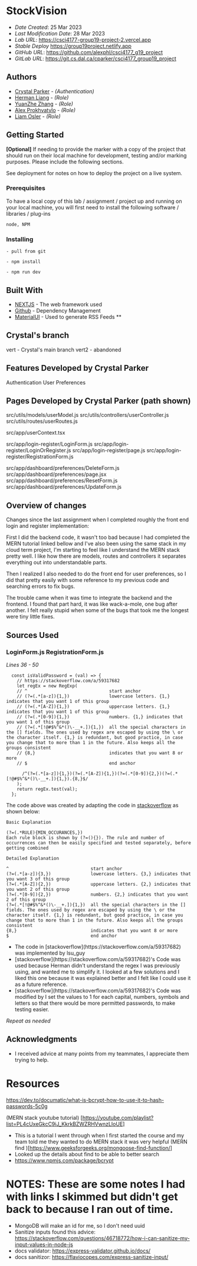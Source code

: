 # StockVision

* *Date Created*: 25 Mar 2023
* *Last Modification Date*: 28 Mar 2023
* *Lab URL*: <https://csci4177-group19-project-2.vercel.app> 
* *Stable Deploy* <https://group19project.netlify.app>
* *GitHub URL*: <https://github.com/alexphl/csci4177_g19_project>
* *GitLab URL*: <https://git.cs.dal.ca/cparker/csci4177_group19_project>

## Authors

* [Crystal Parker](cr838048@dal.ca) - *(Authentication)*
* [Herman Liang](yq687754@dal.ca) - *(Role)*
* [YuanZhe Zhang](Yn680471@dal.ca) - *(Role)*
* [Alex Prokhvatylo](alexey@dal.ca) - *(Role)*
* [Liam Osler](liam.osler@dal.ca) - *(Role)*


## Getting Started

**[Optional]** If needing to provide the marker with a copy of the project that should run on their local machine for development, testing and/or marking purposes. Please include the following sections.

See deployment for notes on how to deploy the project on a live system.

### Prerequisites

To have a local copy of this lab / assignment / project up and running on your local machine, you will first need to install the following software / libraries / plug-ins

```
node, NPM

```



### Installing


```
- pull from git

- npm install

- npm run dev
```

## Built With

<!--- Provide a list of the frameworks used to build this application, your list should include the name of the framework used, the url where the framework is available for download and what the framework was used for, see the example below --->

* [NEXTJS](https://nextjs.org/) - The web framework used
* [Github](https://github.com/) - Dependency Management
* [MaterialUI](https://mui.com/material-ui/) - Used to generate RSS Feeds
**

## Crystal's branch
vert - Crystal's main branch
vert2 - abandoned

## Features Developed by Crystal Parker 
Authentication 
User Preferences

## Pages Developed by Crystal Parker (path shown)
src/utils/models/userModel.js
src/utils/controllers/userController.js
src/utils/routes/userRoutes.js

src/app/userContext.tsx

src/app/login-register/LoginForm.js
src/app/login-register/LoginOrRegister.js
src/app/login-register/page.js
src/app/login-register/RegistrationForm.js

src/app/dashboard/preferences/DeleteForm.js
src/app/dashboard/preferences/page.jsx
src/app/dashboard/preferences/ResetForm.js
src/app/dashboard/preferences/UpdateForm.js

## Overview of changes
Changes since the last assignment when I completed roughly the front end login and register implementation:

First I did the backend code, it wasn't too bad because I had completed the MERN tutorial linked bellow and I've also been using the same stack in my cloud term project, I'm starting to feel like I understand the MERN stack pretty well. I like how there are models, routes and controllers it separates everything out into understandable parts.

Then I realized I also needed to do the front end for user preferences, so I did that pretty easily with some reference to my previous code and searching errors to fix bugs. 

The trouble came when it was time to integrate the backend and the frontend. I found that part hard, it was like wack-a-mole, one bug after another. I felt really stupid when some of the bugs that took me the longest were tiny little fixes. 

## Sources Used

### LoginForm.js RegistrationForm.js

*Lines 36 - 50*

```
  const isValidPassword = (val) => {
    // https://stackoverflow.com/a/59317682
    let regEx = new RegExp(
    // ^                               start anchor
    // (?=(.*[a-z]){1,})               lowercase letters. {1,} indicates that you want 1 of this group
    // (?=(.*[A-Z]){1,})               uppercase letters. {1,} indicates that you want 1 of this group
    // (?=(.*[0-9]){1,})               numbers. {1,} indicates that you want 1 of this group
    // (?=(.*[!@#$%^&*()\-__+.]){1,})  all the special characters in the [] fields. The ones used by regex are escaped by using the \ or the character itself. {1,} is redundant, but good practice, in case you change that to more than 1 in the future. Also keeps all the groups consistent
    // {8,}                            indicates that you want 8 or more
    // $                               end anchor

      /^(?=(.*[a-z]){1,})(?=(.*[A-Z]){1,})(?=(.*[0-9]){2,})(?=(.*[!@#$%^&*()\-__+.]){1,}).{8,}$/
    );
    return regEx.test(val);
  };

```

The code above was created by adapting the code in [stackoverflow](https://stackoverflow.com/a/59317682) as shown below: 

```
Basic Explanation

(?=(.*RULE){MIN_OCCURANCES,})     
Each rule block is shown by (?=(){}). The rule and number of occurrences can then be easily specified and tested separately, before getting combined

Detailed Explanation

^                               start anchor
(?=(.*[a-z]){3,})               lowercase letters. {3,} indicates that you want 3 of this group
(?=(.*[A-Z]){2,})               uppercase letters. {2,} indicates that you want 2 of this group
(?=(.*[0-9]){2,})               numbers. {2,} indicates that you want 2 of this group
(?=(.*[!@#$%^&*()\-__+.]){1,})  all the special characters in the [] fields. The ones used by regex are escaped by using the \ or the character itself. {1,} is redundant, but good practice, in case you change that to more than 1 in the future. Also keeps all the groups consistent
{8,}                            indicates that you want 8 or more
$                               end anchor

```

- <!---How---> The code in [stackoverflow](https://stackoverflow.com/a/59317682) was implemented by lsu_guy
- <!---Why---> [stackoverflow](https://stackoverflow.com/a/59317682)'s Code was used because Herman didn't understand the regex I was previously using, and wanted me to simplify it. I looked at a few solutions and I liked this one because it was explained better and I felt like I could use it as a future reference.
- <!---How---> [stackoverflow](https://stackoverflow.com/a/59317682)'s Code was modified by I set the values to 1 for each capital, numbers, symbols and letters so that there would be more permitted passwords, to make testing easier.
*Repeat as needed*

## Acknowledgments

* I received advice at many points from my teammates, I appreciate them trying to help.

# Resources
https://dev.to/documatic/what-is-bcrypt-how-to-use-it-to-hash-passwords-5c0g

(MERN stack youtube tutorial) [https://youtube.com/playlist?list=PL4cUxeGkcC9iJ_KkrkBZWZRHVwnzLIoUE]
- This is a tutorial I went through when I first started the course and my team told me they wanted to do MERN stack it was very helpful
(MERN find )[https://www.geeksforgeeks.org/mongoose-find-function/]
- Looked up the details about find to be able to better search
-  https://www.npmjs.com/package/bcrypt


# NOTES: These are some notes I had with links I skimmed but didn't get back to because I ran out of time. 
- MongoDB will make an id for me, so I don't need uuid 
- Sanitize inputs found this advice: https://stackoverflow.com/questions/46718772/how-i-can-sanitize-my-input-values-in-node-js
- docs validator: https://express-validator.github.io/docs/
- docs sanitizor: https://flaviocopes.com/express-sanitize-input/